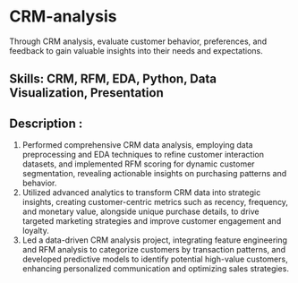 # CRM-analysis
Through CRM analysis, evaluate customer behavior, preferences, and feedback to gain valuable insights into their needs and expectations.

## Skills: CRM, RFM, EDA, Python, Data Visualization, Presentation

## Description : 
1. Performed comprehensive CRM data analysis, employing data preprocessing and EDA techniques to refine customer interaction datasets, and implemented RFM scoring for dynamic customer segmentation, revealing actionable insights on purchasing patterns and behavior.
2. Utilized advanced analytics to transform CRM data into strategic insights, creating customer-centric metrics such as recency, frequency, and monetary value, alongside unique purchase details, to drive targeted marketing strategies and improve customer engagement and loyalty.
3. Led a data-driven CRM analysis project, integrating feature engineering and RFM analysis to categorize customers by transaction patterns, and developed predictive models to identify potential high-value customers, enhancing personalized communication and optimizing sales strategies.


